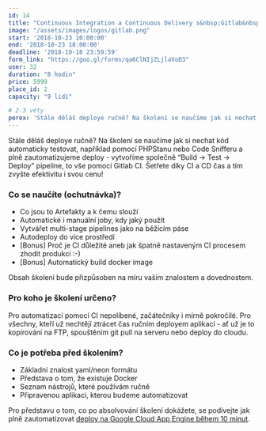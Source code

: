 ```yaml
---
id: 14
title: "Continuous Integration a Continuous Delivery s&nbsp;Gitlab&nbsp;CI&nbsp;z&nbsp;0&nbsp;na&nbsp;100"
image: "/assets/images/logos/gitlab.png"
start: '2018-10-23 10:00:00'
end: '2018-10-23 18:00:00'
deadline: '2018-10-18 23:59:59'
form_link: "https://goo.gl/forms/qa6ClNIjZLjlaVoD3"
user: 32
duration: "8 hodin"
price: 5999
place_id: 2
capacity: "9 lidí"

# 2-3 věty
perex: 'Stále děláš deploye ručně? Na školení se naučíme jak si nechat kód automaticky testovat, například pomocí PHPStanu nebo Code Snifferu a plně zautomatizujeme deploy - vytvoříme společně “Build → Test → Deploy” pipeline, to vše pomocí Gitlab CI.  Šetřete díky CI a CD čas a tím zvyšte efektivitu i svou cenu!'
---
```


Stále děláš deploye ručně? Na školení se naučíme jak si nechat kód automaticky testovat, například pomocí PHPStanu nebo Code Snifferu a plně zautomatizujeme deploy - vytvoříme společně “Build → Test → Deploy” pipeline, to vše pomocí Gitlab CI.  Šetřete díky CI a CD čas a tím zvyšte efektivitu i svou cenu!

### Co se naučíte (ochutnávka)?

- Co jsou to Artefakty a k čemu slouží
- Automatické i manuální joby, kdy jaký použít
- Vytvářet multi-stage pipelines jako na běžícím páse
- Autodeploy do více prostředí
- [Bonus] Proč je CI důležité aneb jak špatně nastaveným CI procesem zhodit produkci :-)
- [Bonus] Automatický build docker image

Obsah školení bude přizpůsoben na míru vaším znalostem a dovednostem.

### Pro koho je školení určeno?

Pro automatizací pomocí CI nepolíbené, začátečníky i mírně pokročilé.
Pro všechny, kteří už nechtějí ztrácet čas ručním deployem aplikací - ať už je to kopírování na FTP, spouštěním git pull na serveru nebo deploy do cloudu.

### Co je potřeba před školením?

- Základní znalost yaml/neon formátu
- Představa o tom, že existuje Docker
- Seznam nástrojů, které používám ručně
- Připravenou aplikaci, kterou budeme automatizovat

Pro představu o tom, co po absolvování školení dokážete, se podívejte jak plně zautomatizovat <a href="https://www.facebook.com/pehapkari/videos/vl.271120013524654/472092719945370/?type=1 ">deploy na Google Cloud App Engine během 10 minut</a>.
